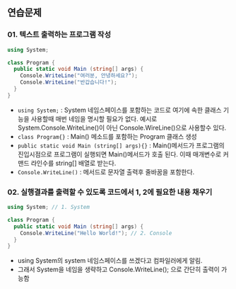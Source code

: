 ## 연습문제
### 01. 텍스트 출력하는 프로그램 작성
```c#
using System;

class Program {
  public static void Main (string[] args) {
    Console.WriteLine("여러분, 안녕하세요?");
    Console.WriteLine("반갑습니다!");
  }
}
```
- `using System;` : System 네임스페이스를 포함하는 코드로 여기에 속한 클래스 기능을 사용할때 매번 네임을 명시할 필요가 없다. 예시로 System.Console.WriteLine()이 아닌 Console.WireLine()으로 사용할수 있다.
- `class Program{}` : Main() 메소드를 포함하는 Program 클래스 생성
- `public static void Main (string[] args){}` : Main()메서드가 프로그램의 진입시점으로 프로그램이 실행되면 Main()메서드가 호출 된다. 이때 매개변수로 커맨드 라인수를 string[] 배열로 받는다.
- `Console.WriteLine()` : 메서드로 문자열 출력후 줄바꿈을 포함한다.


### 02. 실행결과를 출력할 수 있도록 코드에서 1, 2에 필요한 내용 채우기
```C#
using System; // 1. System

class Program {
  public static void Main (string[] args) {
    Console.WriteLine("Hello World!"); // 2. Console
  }
}
```

- using System의 system 네임스페이스를 쓰겠다고 컴파일러에게 알림.
- 그래서 System을 네임을 생략하고 Console.WriteLine(); 으로 간단히 출력이 가능함
